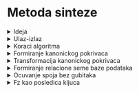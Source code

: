 # Metoda sinteze

<details>
  <summary> Ideja </summary> <br>
  
 ![image](https://user-images.githubusercontent.com/45834270/100949321-4811c000-350a-11eb-8e0e-ab3fa02943e7.png)
</details>


<details>
  <summary> Ulaz-izlaz </summary> <br>

![image](https://user-images.githubusercontent.com/45834270/100949600-ea31a800-350a-11eb-943d-35a22061de48.png)

### Podsetnik

Ulaz u [metodu dekompozicije](https://github.com/FTN-E2-materials/BazePodataka2/tree/main/2020-2021/Predavanja/predavanje-7) je (U,C). Pri cemu je C skup ogranicenja koji moze sadrzati: 
  - funkcionalne zavisnosti
  - viseznacne fz
  - zavisnosti spoja

## Napomena 

Algoritam **dekompozicije** nas moze dovesti cak do **5nf** ako koristimo viseznacne fz i zavisnost spoja. Dok kod algoritma **sinteze** mozemo doci samo do **3nf** i na ulazu je samo **skup fz** odnosno samo (U,F) a ne (U,C).
</details>

<details>
  <summary> Koraci algoritma </summary> <br>
  
![image](https://user-images.githubusercontent.com/45834270/100950589-f1f24c00-350c-11eb-9028-9761d5350bba.png)
</details>

<details>
  <summary> Formiranje kanonickog pokrivaca </summary> <br>
  
  <details>
  <summary> Kanonicki pokrifac kp </summary> <br>
  
  ![image](https://user-images.githubusercontent.com/45834270/100950996-e5babe80-350d-11eb-9a22-79fd34a0a3ad.png)
 
</details>

### Redukciju s leve strane

  - skinemo neko obelezje s leve strane 
  - gledamo da li **zatvarac preostalog skupa** obelezja daje ono sto je bilo sa **desne strane**
  - i to radimo za svaku fz
  
### Izbacivanje redundatnih fz

  - za svaku fz proverimo da li se moze dobiti kao posledica ostalih 
    - to proveravamo tako sto nadjemo **zatvarac leve strane na osnovu preostalih funkcionalnih zavisnosti**
  - ukoliko moze, ostranimo je, odnosno ukoliko smo nasli da zatvarac preostalih fz daje R, mozemo izbaciti proveravanu fz

<br>

</details>

<details>
  <summary> Transformacija kanonickog pokrivaca </summary> <br>
  
</details>

<details>
  <summary> Formiranje relacione seme baze podataka </summary> <br>
  
</details>

<details>
  <summary> Ocuvanje spoja bez gubitaka </summary> <br>
  
</details>

<details>
  <summary> Fz kao posledica kljuca </summary> <br>
  
</details>
